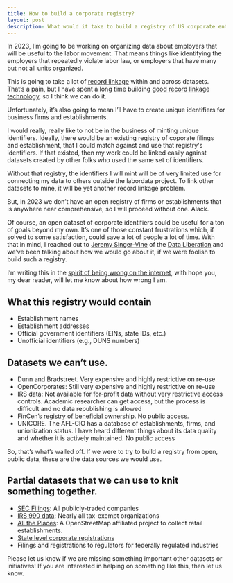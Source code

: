 ```yaml
---
title: How to build a corporate registry?
layout: post
description: What would it take to build a registry of US corporate entiteis
---
```


In 2023, I’m going to be working on organizing data about employers that will be useful to the labor movement. That means things like identifying the employers that repeatedly violate labor law, or employers that have many but not all units organized.

This is going to take a lot of [record linkage](https://en.wikipedia.org/wiki/Record_linkage) within and across datasets. That’s a pain, but I have spent a long time building [good record linkage technology](https://docs.dedupe.io/en/latest/), so I think we can do it.

Unfortunately, it’s also going to mean I’ll have to create unique identifiers for business firms and establishments.

I would really, really like to not be in the business of minting unique identifiers. Ideally, there would be an existing registry of coporate filings and establishment, that I could match against and use that registry's identifiers. If that existed, then my work could be linked easily against datasets created by other folks who used the same set of identifiers. 

Without that registry, the identifiers I will mint will be of very limited use for connecting my data to others outside the labordata project. To link other datasets to mine, it will be yet another record linkage problem.

But, in 2023 we don’t have an open registry of firms or establishments that is anywhere near comprehensive, so I will proceed without one. Alack. 

Of course, an open dataset of corporate identifiers could be useful for a ton of goals beyond my own. It’s one of those constant frustrations which, if solved to some satisfaction, could save a lot of people a lot of time. With that in mind, I reached out to [Jeremy Singer-Vine](https://www.jsvine.com/) of the [Data Liberation](https://www.data-liberation-project.org/)  and we’ve been talking about how we would go about it, if we were foolish to build such a registry.

I’m writing this in the [spirit of being wrong on the internet](https://meta.wikimedia.org/wiki/Cunningham%27s_Law), with hope you, my dear reader, will let me know about how wrong I am.

## What this registry would contain
* Establishment names
* Establishment addresses
* Official government identifiers (EINs, state IDs, etc.)
* Unofficial identifiers (e.g., DUNS numbers)

##  Datasets we can’t use.
* Dunn and Bradstreet. Very expensive and highly restrictive on re-use
* OpenCorporates: Still very expensive and highly restrictive on re-use
* IRS data: Not available for for-profit data without very restrictive access controls. Academic researcher can get access, but the process is difficult and no data republishing is allowed
* FinCen’s [registry of beneficial ownership](https://www.fincen.gov/news/news-releases/fincen-issues-notice-proposed-rulemaking-regarding-access-beneficial-ownership). No public access.
* UNICORE. The AFL-CIO has a database of establishments, firms, and unionization status. I have heard different things about its data quality and whether it is actively maintained. No public access

So, that’s what’s walled off. If we were to try to build a registry from open, public data, these are the data sources we would use.

## Partial datasets that we can use to knit something together.
* [SEC Filings](https://www.sec.gov/edgar/sec-api-documentation): All publicly-traded companies
* [IRS 990 data](https://www.irs.gov/charities-non-profits/tax-exempt-organization-search-bulk-data-downloads): Nearly all tax-exempt organizations
* [All the Places](https://www.alltheplaces.xyz/): A OpenStreetMap affiliated project to collect retail establishments.
* [State level corporate registrations](https://opencorporates.com/registers)
* Filings and registrations to regulators for federally regulated industries

Please let us know if we are missing something important other datasets or initiatives! If you are interested in helping on something like this, then let us know.


